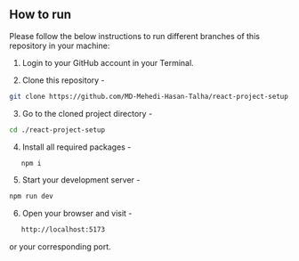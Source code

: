 ## How to run

Please follow the below instructions to run different branches of this repository in your machine:

1. Login to your GitHub account in your Terminal.

2. Clone this repository -

```sh
git clone https://github.com/MD-Mehedi-Hasan-Talha/react-project-setup.git
```

3. Go to the cloned project directory -

```sh
cd ./react-project-setup
```

4. Install all required packages - 
```sh
   npm i
```

5. Start your development server - 
```sh
npm run dev
```

6. Open your browser and visit - 
```sh
   http://localhost:5173

```
or your corresponding port.